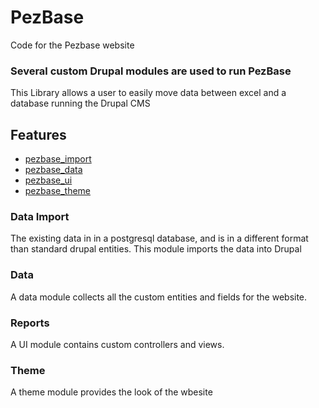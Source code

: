 # PezBase
Code for the Pezbase website

### Several custom Drupal modules are used to run PezBase
This Library allows a user to easily move data between excel and a database running the Drupal CMS

Features
--------
 * [pezbase_import](#data-import)
 * [pezbase_data](#data)
 * [pezbase_ui](#reports)
 * [pezbase_theme](#theme)

### Data Import
 The existing data in in a postgresql database, and is in a different format than standard drupal entities. This module imports the data into Drupal
 
### Data
 A data module collects all the custom entities and fields for the website. 

### Reports
 A UI module contains custom controllers and views.
 
### Theme
 A theme module provides the look of the wbesite
